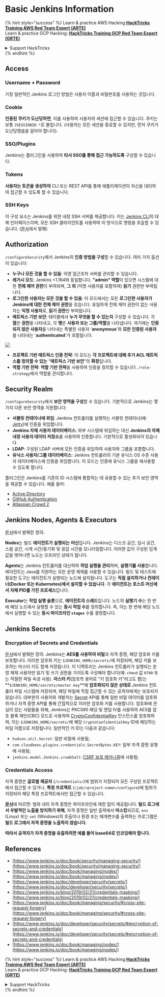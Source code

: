 # Basic Jenkins Information

{% hint style="success" %}
Learn & practice AWS Hacking:<img src="/.gitbook/assets/image.png" alt="" data-size="line">[**HackTricks Training AWS Red Team Expert (ARTE)**](https://training.hacktricks.xyz/courses/arte)<img src="/.gitbook/assets/image.png" alt="" data-size="line">\
Learn & practice GCP Hacking: <img src="/.gitbook/assets/image (2).png" alt="" data-size="line">[**HackTricks Training GCP Red Team Expert (GRTE)**<img src="/.gitbook/assets/image (2).png" alt="" data-size="line">](https://training.hacktricks.xyz/courses/grte)

<details>

<summary>Support HackTricks</summary>

* Check the [**subscription plans**](https://github.com/sponsors/carlospolop)!
* **Join the** 💬 [**Discord group**](https://discord.gg/hRep4RUj7f) or the [**telegram group**](https://t.me/peass) or **follow** us on **Twitter** 🐦 [**@hacktricks\_live**](https://twitter.com/hacktricks\_live)**.**
* **Share hacking tricks by submitting PRs to the** [**HackTricks**](https://github.com/carlospolop/hacktricks) and [**HackTricks Cloud**](https://github.com/carlospolop/hacktricks-cloud) github repos.

</details>
{% endhint %}

## Access

### Username + Password

가장 일반적인 Jenkins 로그인 방법은 사용자 이름과 비밀번호를 사용하는 것입니다.

### Cookie

**인증된 쿠키가 도난당하면**, 이를 사용하여 사용자의 세션에 접근할 수 있습니다. 쿠키는 보통 `JSESSIONID.*`로 불립니다. (사용자는 모든 세션을 종료할 수 있지만, 먼저 쿠키가 도난당했음을 알아야 합니다).

### SSO/Plugins

Jenkins는 플러그인을 사용하여 **타사 SSO를 통해 접근 가능하도록** 구성할 수 있습니다.

### Tokens

**사용자는 토큰을 생성하여** CLI 또는 REST API를 통해 애플리케이션이 자신을 대리하여 접근할 수 있도록 할 수 있습니다.

### SSH Keys

이 구성 요소는 Jenkins를 위한 내장 SSH 서버를 제공합니다. 이는 [Jenkins CLI](https://www.jenkins.io/doc/book/managing/cli/)의 대체 인터페이스이며, 모든 SSH 클라이언트를 사용하여 이 방식으로 명령을 호출할 수 있습니다. ([문서](https://plugins.jenkins.io/sshd)에서 발췌)

## Authorization

`/configureSecurity`에서 Jenkins의 **인증 방법을 구성**할 수 있습니다. 여러 가지 옵션이 있습니다:

* **누구나 모든 것을 할 수 있음**: 익명 접근조차 서버를 관리할 수 있습니다.
* **레거시 모드**: Jenkins <1.164와 동일합니다. **"admin" 역할**이 있으면 시스템에 대한 **전체 제어 권한**이 부여되며, **그 외** (익명 사용자를 포함하여) **읽기** 권한만 부여됩니다.
* **로그인한 사용자는 모든 것을 할 수 있음**: 이 모드에서는 모든 **로그인한 사용자가 Jenkins에 대한 전체 제어 권한**을 갖습니다. 유일하게 전체 제어 권한이 없는 사용자는 **익명 사용자**로, **읽기 권한**만 부여됩니다.
* **매트릭스 기반 보안**: 테이블에서 **누가 무엇을 할 수 있는지** 구성할 수 있습니다. 각 **열**은 **권한**을 나타내고, 각 **행**은 **사용자 또는 그룹/역할**을 나타냅니다. 여기에는 **인증되지 않은 사용자**를 나타내는 특별한 사용자 '**anonymous**'와 **모든 인증된 사용자**를 나타내는 '**authenticated**'가 포함됩니다.

![](<../../.gitbook/assets/image (149).png>)

* **프로젝트 기반 매트릭스 인증 전략**: 이 모드는 **각 프로젝트에 대해 추가 ACL 매트릭스를 정의할 수 있는** "**매트릭스 기반 보안**"의 **확장**입니다.
* **역할 기반 전략**: **역할 기반 전략**을 사용하여 인증을 정의할 수 있습니다. `/role-strategy`에서 역할을 관리합니다.

## **Security Realm**

`/configureSecurity`에서 **보안 영역을 구성**할 수 있습니다. 기본적으로 Jenkins는 몇 가지 다른 보안 영역을 지원합니다:

* **서블릿 컨테이너에 위임**: Jenkins 컨트롤러를 실행하는 서블릿 컨테이너(예: [Jetty](https://www.eclipse.org/jetty/))에 인증을 위임합니다.
* **Jenkins 자체 사용자 데이터베이스**: 외부 시스템에 위임하는 대신 **Jenkins의 자체 내장 사용자 데이터 저장소**를 사용하여 인증합니다. 기본적으로 활성화되어 있습니다.
* **LDAP**: 구성된 LDAP 서버에 모든 인증을 위임하여 사용자와 그룹을 포함합니다.
* **유닉스 사용자/그룹 데이터베이스**: Jenkins 컨트롤러의 기본 유닉스 OS 수준 사용자 데이터베이스에 인증을 위임합니다. 이 모드는 인증에 유닉스 그룹을 재사용할 수 있도록 합니다.

플러그인은 Jenkins를 기존의 ID 시스템에 통합하는 데 유용할 수 있는 추가 보안 영역을 제공할 수 있습니다. 예를 들어:

* [Active Directory](https://plugins.jenkins.io/active-directory)
* [GitHub Authentication](https://plugins.jenkins.io/github-oauth)
* [Atlassian Crowd 2](https://plugins.jenkins.io/crowd2)

## Jenkins Nodes, Agents & Executors

[문서](https://www.jenkins.io/doc/book/managing/nodes/)에서 발췌한 정의:

**Nodes**는 빌드 **에이전트가 실행되는** **머신**입니다. Jenkins는 디스크 공간, 임시 공간, 스왑 공간, 시계 시간/동기화 및 응답 시간을 모니터링합니다. 이러한 값이 구성된 임계값을 벗어나면 노드는 오프라인 상태가 됩니다.

**Agents**는 Jenkins 컨트롤러를 대신하여 **작업 실행을 관리**하며, **실행기를 사용**합니다. 에이전트는 Java를 지원하는 모든 운영 체제를 사용할 수 있습니다. 빌드 및 테스트에 필요한 도구는 에이전트가 실행되는 노드에 설치됩니다. 도구는 **직접 설치하거나 컨테이너(Docker 또는 Kubernetes)에서 설치할 수 있습니다**. 각 **에이전트는 호스트 머신에서 자체 PID를 가진 프로세스**입니다.

**Executor**는 **작업 실행 슬롯**으로, **에이전트의 스레드**입니다. 노드의 **실행기 수**는 한 번에 해당 노드에서 실행할 수 있는 **동시 작업 수**를 정의합니다. 즉, 이는 한 번에 해당 노드에서 실행할 수 있는 **동시 파이프라인 `stages`** 수를 결정합니다.

## Jenkins Secrets

### Encryption of Secrets and Credentials

[문서](https://www.jenkins.io/doc/developer/security/secrets/#encryption-of-secrets-and-credentials)에서 발췌한 정의: Jenkins는 **AES를 사용하여 비밀**과 자격 증명, 해당 암호화 키를 보호합니다. 이러한 암호화 키는 `$JENKINS_HOME/secrets/`에 저장되며, 해당 키를 보호하는 마스터 키도 함께 저장됩니다. 이 디렉토리는 Jenkins 컨트롤러가 실행되는 운영 체제 사용자만 읽기 및 쓰기 권한을 가지도록 구성해야 합니다(예: `chmod` 값 `0700` 또는 적절한 파일 속성 사용). **마스터 키**(암호학 용어로 "키 암호화 키"라고도 함)는 **`$JENKINS_HOME/secrets/master.key`**에 **암호화되지 않은 상태로** Jenkins 컨트롤러 파일 시스템에 저장되며, 해당 파일에 직접 접근할 수 있는 공격자에게는 보호되지 않습니다. 대부분의 사용자와 개발자는 [Secret](https://javadoc.jenkins.io/byShortName/Secret) API를 통해 일반 비밀 데이터를 암호화하거나 자격 증명 API를 통해 간접적으로 이러한 암호화 키를 사용합니다. 암호화에 관심이 있는 사람들을 위해, Jenkins는 PKCS#5 패딩 및 랜덤 IV를 사용하여 AES를 암호 블록 체인(CBC) 모드로 사용하여 [CryptoConfidentialKey](https://javadoc.jenkins.io/byShortName/CryptoConfidentialKey) 인스턴스를 암호화하며, 이는 `$JENKINS_HOME/secrets/`에 해당 `CryptoConfidentialKey` ID에 해당하는 파일 이름으로 저장됩니다. 일반적인 키 ID는 다음과 같습니다:

* `hudson.util.Secret`: 일반 비밀에 사용됨;
* `com.cloudbees.plugins.credentials.SecretBytes.KEY`: 일부 자격 증명 유형에 사용됨;
* `jenkins.model.Jenkins.crumbSalt`: [CSRF 보호 메커니즘](https://www.jenkins.io/doc/book/managing/security/#cross-site-request-forgery)에 사용됨;

### Credentials Access

자격 증명은 **글로벌 제공자** (`/credentials/`)에 범위가 지정되어 모든 구성된 프로젝트에서 접근할 수 있거나, **특정 프로젝트** (`/job/<project-name>/configure`)에 범위가 지정되어 해당 특정 프로젝트에서만 접근할 수 있습니다.

[**문서**](https://www.jenkins.io/blog/2019/02/21/credentials-masking/)에 따르면: 범위 내의 자격 증명은 파이프라인에 제한 없이 제공됩니다. **빌드 로그에서 우발적인 노출을 방지하기 위해**, 자격 증명은 일반 출력에서 **마스킹**되므로, `env` (Linux) 또는 `set` (Windows)의 호출이나 환경 또는 매개변수를 출력하는 프로그램은 **빌드 로그에서 자격 증명을 노출하지 않습니다**.

**따라서 공격자가 자격 증명을 유출하려면 예를 들어 base64로 인코딩해야 합니다.**

## References

* [https://www.jenkins.io/doc/book/security/managing-security/](https://www.jenkins.io/doc/book/security/managing-security/)
* [https://www.jenkins.io/doc/book/managing/nodes/](https://www.jenkins.io/doc/book/managing/nodes/)
* [https://www.jenkins.io/doc/developer/security/secrets/](https://www.jenkins.io/doc/developer/security/secrets/)
* [https://www.jenkins.io/blog/2019/02/21/credentials-masking/](https://www.jenkins.io/blog/2019/02/21/credentials-masking/)
* [https://www.jenkins.io/doc/book/managing/security/#cross-site-request-forgery](https://www.jenkins.io/doc/book/managing/security/#cross-site-request-forgery)
* [https://www.jenkins.io/doc/developer/security/secrets/#encryption-of-secrets-and-credentials](https://www.jenkins.io/doc/developer/security/secrets/#encryption-of-secrets-and-credentials)
* [https://www.jenkins.io/doc/book/managing/nodes/](https://www.jenkins.io/doc/book/managing/nodes/)

{% hint style="success" %}
Learn & practice AWS Hacking:<img src="/.gitbook/assets/image.png" alt="" data-size="line">[**HackTricks Training AWS Red Team Expert (ARTE)**](https://training.hacktricks.xyz/courses/arte)<img src="/.gitbook/assets/image.png" alt="" data-size="line">\
Learn & practice GCP Hacking: <img src="/.gitbook/assets/image (2).png" alt="" data-size="line">[**HackTricks Training GCP Red Team Expert (GRTE)**<img src="/.gitbook/assets/image (2).png" alt="" data-size="line">](https://training.hacktricks.xyz/courses/grte)

<details>

<summary>Support HackTricks</summary>

* Check the [**subscription plans**](https://github.com/sponsors/carlospolop)!
* **Join the** 💬 [**Discord group**](https://discord.gg/hRep4RUj7f) or the [**telegram group**](https://t.me/peass) or **follow** us on **Twitter** 🐦 [**@hacktricks\_live**](https://twitter.com/hacktricks\_live)**.**
* **Share hacking tricks by submitting PRs to the** [**HackTricks**](https://github.com/carlospolop/hacktricks) and [**HackTricks Cloud**](https://github.com/carlospolop/hacktricks-cloud) github repos.

</details>
{% endhint %}
